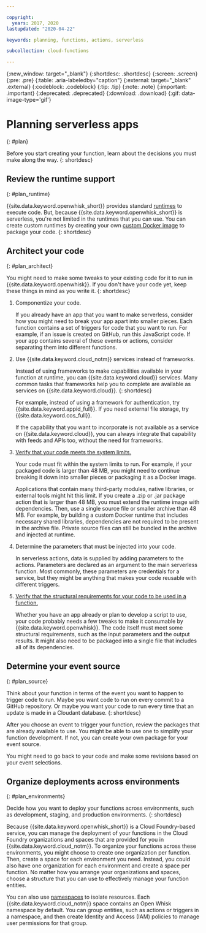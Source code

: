 ```yaml
---

copyright:
  years: 2017, 2020
lastupdated: "2020-04-22"

keywords: planning, functions, actions, serverless

subcollection: cloud-functions

---
```


{:new_window: target="_blank"}
{:shortdesc: .shortdesc}
{:screen: .screen}
{:pre: .pre}
{:table: .aria-labeledby="caption"}
{:external: target="_blank" .external}
{:codeblock: .codeblock}
{:tip: .tip}
{:note: .note}
{:important: .important}
{:deprecated: .deprecated}
{:download: .download}
{:gif: data-image-type='gif'}


# Planning serverless apps
{: #plan}

Before you start creating your function, learn about the decisions you must make along the way.
{: shortdesc}

## Review the runtime support
{: #plan_runtime}

{{site.data.keyword.openwhisk_short}} provides standard [runtimes](/docs/openwhisk?topic=cloud-functions-runtimes#runtimes) to execute code. But, because {{site.data.keyword.openwhisk_short}} is serverless, you're not limited in the runtimes that you can use. You can create custom runtimes by creating your own [custom Docker image](/docs/openwhisk?topic=cloud-functions-prep#prep_docker) to package your code.
{: shortdesc}

## Architect your code
{: #plan_architect}

You might need to make some tweaks to your existing code for it to run in {{site.data.keyword.openwhisk}}. If you don't have your code yet, keep these things in mind as you write it.
{: shortdesc}

1. Componentize your code.

    If you already have an app that you want to make serverless, consider how you might need to break your app apart into smaller pieces. Each function contains a set of triggers for code that you want to run. For example, if an issue is created on GitHub, run this JavaScript code. If your app contains several of these events or actions, consider separating them into different functions.

2. Use {{site.data.keyword.cloud_notm}} services instead of frameworks.

    Instead of using frameworks to make capabilities available in your function at runtime, you can {{site.data.keyword.cloud}} services. Many common tasks that frameworks help you to complete are available as services on {{site.data.keyword.cloud}}.
    {: shortdesc}

    For example, instead of using a framework for authentication, try {{site.data.keyword.appid_full}}. If you need external file storage, try {{site.data.keyword.cos_full}}.

    If the capability that you want to incorporate is not available as a service on {{site.data.keyword.cloud}}, you can always integrate that capability with feeds and APIs too, without the need for frameworks.

3. [Verify that your code meets the system limits.](/docs/openwhisk?topic=cloud-functions-limits)

    Your code must fit within the system limits to run. For example, if your packaged code is larger than 48 MB, you might need to continue breaking it down into smaller pieces or packaging it as a Docker image.

    Applications that contain many third-party modules, native libraries, or external tools might hit this limit. If you create a .zip or .jar package action that is larger than 48 MB, you must extend the runtime image with dependencies. Then, use a single source file or smaller archive than 48 MB. For example, by building a custom Docker runtime that includes necessary shared libraries, dependencies are not required to be present in the archive file. Private source files can still be bundled in the archive and injected at runtime.

4. Determine the parameters that must be injected into your code.

    In serverless actions, data is supplied by adding parameters to the actions. Parameters are declared as an argument to the main serverless function. Most commonly, these parameters are credentials for a service, but they might be anything that makes your code reusable with different triggers.

5. [Verify that the structural requirements for your code to be used in a function.](/docs/openwhisk?topic=cloud-functions-prep)

    Whether you have an app already or plan to develop a script to use, your code probably needs a few tweaks to make it consumable by {{site.data.keyword.openwhisk}}. The code itself must meet some structural requirements, such as the input parameters and the output results. It might also need to be packaged into a single file that includes all of its dependencies.







## Determine your event source
{: #plan_source}

Think about your function in terms of the event you want to happen to trigger code to run. Maybe you want code to run on every commit to a GitHub repository. Or maybe you want your code to run every time that an update is made in a Cloudant database.
{: shortdesc}

After you choose an event to trigger your function, review the packages that are already available to use. You might be able to use one to simplify your function development. If not, you can create your own package for your event source.

You might need to go back to your code and make some revisions based on your event selections.


## Organize deployments across environments
{: #plan_environments}

Decide how you want to deploy your functions across environments, such as development, staging, and production environments.
{: shortdesc}

Because {{site.data.keyword.openwhisk_short}} is a Cloud Foundry-based service, you can manage the deployment of your functions in the Cloud Foundry organizations and spaces that are provided for you in {{site.data.keyword.cloud_notm}}. To organize your functions across these environments, you might choose to create one organization per function. Then, create a space for each environment you need. Instead, you could also have one organization for each environment and create a space per function. No matter how you arrange your organizations and spaces, choose a structure that you can use to effectively manage your function entities.

You can also use [namespaces](/docs/openwhisk?topic=cloud-functions-namespaces) to isolate resources. Each {{site.data.keyword.cloud_notm}} space contains an Open Whisk namespace by default. You can group entities, such as actions or triggers in a namespace, and then create Identity and Access (IAM) policies to manage user permissions for that group.
